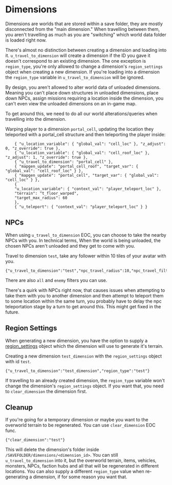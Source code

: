 # Dimensions
Dimensions are worlds that are stored within a save folder, they are mostly disconnected from the "main dimension." 
When travelling between them, you aren't travelling as much as you are "switching" which world data folder is loaded right now.

There's almost no distinction between creating a dimension and loading into it. `u_travel_to_dimension` will create a dimension if the ID you gave it doesn't correspond to an existing dimension.
The one exception is `region_type`, you're only allowed to change a dimension's `region_settings` object when creating a new dimension. If you're loading into a dimension the `region_type` variable in `u_travel_to_dimension` will be ignored.  

By design, you aren't allowed to alter world data of unloaded dimensions. Meaning you can't place down structures in unloaded dimensions, place down NPCs, assign missions requiring a location inside the dimension, you can't even view the unloaded dimensions on an in-game map.

To get around this, we need to do all our world alterations/queries when travelling into the dimension.

Warping player to a dimension `portal_cell`, updating the location they teleported with a portal_cell structure and then teleporting the player inside:
```jsonc
    { "u_location_variable": { "global_val": "cell_loc" }, "z_adjust": 0, "z_override": true },
    { "u_location_variable": { "global_val": "cell_roof_loc" }, "z_adjust": 1, "z_override": true },
    { "u_travel_to_dimension": "portal_cell" },
    { "mapgen_update": "portal_cell_roof", "target_var": { "global_val": "cell_roof_loc" } },
    { "mapgen_update": "portal_cell", "target_var": { "global_val": "cell_loc" } },
    {
    "u_location_variable": { "context_val": "player_teleport_loc" },
    "terrain": "t_floor_warped",
    "target_max_radius": 60
    },
    { "u_teleport": { "context_val": "player_teleport_loc" } }
```

## NPCs

When using `u_travel_to_dimension` EOC, you can choose to take the nearby NPCs with you. In technical terms, When the world is being unloaded, the chosen NPCs aren't unloaded and they get to come with you.

Travel to dimension `test`, take any follower within 10 tiles of your avatar with you.
```jsonc
{"u_travel_to_dimension":"test","npc_travel_radius":10,"npc_travel_filter":"follower"}
```
There are also `all` and `enemy` filters you can use.

There's a quirk with NPCs right now, that causes issues when attempting to take them with you to another dimension and then attempt to teleport them to some location within the same turn, you probably have to delay the npc teleportation stage by a turn to get around this. This might get fixed in the future.

## Region Settings

When generating a new dimension, you have the option to supply a [region_settings](REGION_SETTINGS.md) object which the dimension will use to generate it's terrain.

Creating a new dimension `test_dimension` with the `region_settings` object with id `test`.
```jsonc
{"u_travel_to_dimension":"test_dimension","region_type":"test"}
```

If travelling to an already created dimension, the `region_type` variable won't change the dimension's `region_settings` object. If you want that, you need to `clear_dimension` the dimension first.
## Cleanup

If you're going for a temporary dimension or maybe you want to the overworld terrain to be regenerated. You can use `clear_dimension` EOC func.

```jsonc
{"clear_dimension":"test"}
```

This will delete the dimension's folder inside `/SAVEFOLDER/dimensions/<dimension_id>`.
You can still `u_travel_to_dimension` into it, but the overworld terrain, items, vehicles, monsters, NPCs, faction hubs and all that will be regenerated in different locations.
You can also supply a different `region_type` value when re-generating a dimension, if for some reason you want that.